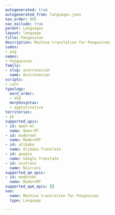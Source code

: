 ```yaml
---
autogenerated: true
autogenerated_from: languages.json
nav_order: 995
nav_exclude: true
parent: Languages
layout: language
title: Pangasinan
description: Machine translation for Pangasinan
codes:
- pag
names:
- Pangasinan
family:
- slug: austronesian
  name: Austronesian
scripts:
- Latn
typology:
  word_order:
  - VSO
  morphosyntax:
  - agglutinative
territories:
- ph
supported_apis:
- id: qwen-mt
  name: Qwen-MT
- id: modernmt
  name: ModernMT
- id: alibaba
  name: Alibaba Translate
- id: google
  name: Google Translate
- id: niutrans
  name: Niutrans
supported_qe_apis:
- id: modernmt
  name: ModernMT
supported_ape_apis: []
seo:
  name: Machine translation for Pangasinan
  type: Language

---
```


